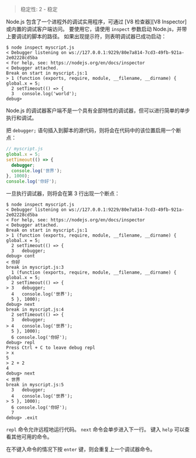 
<!--introduced_in=v0.9.12-->

> 稳定性: 2 - 稳定

<!-- type=misc -->

Node.js 包含了一个进程外的调试实用程序，可通过 [V8 检查器][V8 Inspector]或内置的调试客户端访问。
要使用它，请使用 `inspect` 参数启动 Node.js，并带上要调试的脚本的路径。
如果出现提示符，则表明调试器已成功启动：

```console
$ node inspect myscript.js
< Debugger listening on ws://127.0.0.1:9229/80e7a814-7cd3-49fb-921a-2e02228cd5ba
< For help, see: https://nodejs.org/en/docs/inspector
< Debugger attached.
Break on start in myscript.js:1
> 1 (function (exports, require, module, __filename, __dirname) { global.x = 5;
  2 setTimeout(() => {
  3   console.log('world');
debug>
```

Node.js 的调试器客户端不是一个具有全部特性的调试器，但可以进行简单的单步执行和调试。

把 `debugger;` 语句插入到脚本的源代码，则将会在代码中的该位置启用一个断点：


<!-- eslint-disable no-debugger -->
```js
// myscript.js
global.x = 5;
setTimeout(() => {
  debugger;
  console.log('世界');
}, 1000);
console.log('你好');
```

一旦执行调试器，则将会在第 3 行出现一个断点：

```console
$ node inspect myscript.js
< Debugger listening on ws://127.0.0.1:9229/80e7a814-7cd3-49fb-921a-2e02228cd5ba
< For help, see: https://nodejs.org/en/docs/inspector
< Debugger attached.
Break on start in myscript.js:1
> 1 (function (exports, require, module, __filename, __dirname) { global.x = 5;
  2 setTimeout(() => {
  3   debugger;
debug> cont
< 你好
break in myscript.js:3
  1 (function (exports, require, module, __filename, __dirname) { global.x = 5;
  2 setTimeout(() => {
> 3   debugger;
  4   console.log('世界');
  5 }, 1000);
debug> next
break in myscript.js:4
  2 setTimeout(() => {
  3   debugger;
> 4   console.log('世界');
  5 }, 1000);
  6 console.log('你好');
debug> repl
Press Ctrl + C to leave debug repl
> x
5
> 2 + 2
4
debug> next
< 世界
break in myscript.js:5
  3   debugger;
  4   console.log('世界');
> 5 }, 1000);
  6 console.log('你好');
  7
debug> .exit
```

`repl` 命令允许远程地运行代码。
`next` 命令会单步进入下一行。
键入 `help` 可以查看其他可用的命令。

在不键入命令的情况下按 `enter` 键，则会重复上一个调试器命令。

